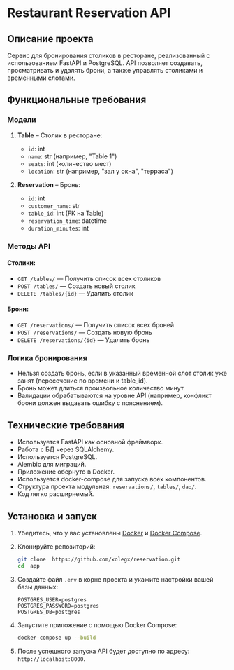 # Restaurant Reservation API

## Описание проекта

Сервис для бронирования столиков в ресторане, реализованный с использованием FastAPI и PostgreSQL. API позволяет создавать, просматривать и удалять брони, а также управлять столиками и временными слотами.

## Функциональные требования

### Модели

1. **Table** – Столик в ресторане:
   - `id`: int
   - `name`: str (например, "Table 1")
   - `seats`: int (количество мест)
   - `location`: str (например, "зал у окна", "терраса")

2. **Reservation** – Бронь:
   - `id`: int
   - `customer_name`: str
   - `table_id`: int (FK на Table)
   - `reservation_time`: datetime
   - `duration_minutes`: int

### Методы API

#### Столики:

- `GET /tables/` — Получить список всех столиков
- `POST /tables/` — Создать новый столик
- `DELETE /tables/{id}` — Удалить столик

#### Брони:

- `GET /reservations/` — Получить список всех броней
- `POST /reservations/` — Создать новую бронь
- `DELETE /reservations/{id}` — Удалить бронь

### Логика бронирования

- Нельзя создать бронь, если в указанный временной слот столик уже занят (пересечение по времени и table_id).
- Бронь может длиться произвольное количество минут.
- Валидации обрабатываются на уровне API (например, конфликт брони должен выдавать ошибку с пояснением).

## Технические требования

- Используется FastAPI как основной фреймворк.
- Работа с БД через SQLAlchemy.
- Используется PostgreSQL.
- Alembic для миграций.
- Приложение обернуто в Docker.
- Используется docker-compose для запуска всех компонентов.
- Структура проекта модульная: `reservations/`, `tables/`, `dao/`.
- Код легко расширяемый.


## Установка и запуск

1. Убедитесь, что у вас установлены [Docker](https://www.docker.com/get-started) и [Docker Compose](https://docs.docker.com/compose/install/).

2. Клонируйте репозиторий:

   ```bash
   git clone  https://github.com/xolegx/reservation.git 
   cd  app
   ```

3. Создайте файл `.env` в корне проекта и укажите настройки вашей базы данных:

   ```
   POSTGRES_USER=postgres
   POSTGRES_PASSWORD=postgres
   POSTGRES_DB=postgres
   ```

4. Запустите приложение с помощью Docker Compose:

   ```bash
   docker-compose up --build
   ```

5. После успешного запуска API будет доступно по адресу: `http://localhost:8000`.


